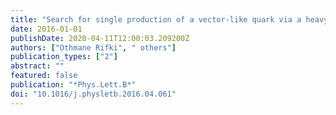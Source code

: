 ```yaml
---
title: "Search for single production of a vector-like quark via a heavy gluon in the $4b$ final state with the ATLAS detector in $pp$ collisions at $sqrts = 8$ TeV"
date: 2016-01-01
publishDate: 2020-04-11T12:00:03.209200Z
authors: ["Othmane Rifki", " others"]
publication_types: ["2"]
abstract: ""
featured: false
publication: "*Phys.Lett.B*"
doi: "10.1016/j.physletb.2016.04.061"
---
```


